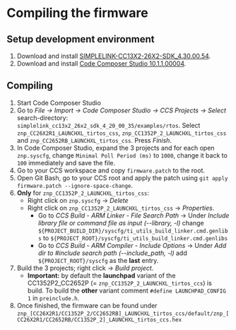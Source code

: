 # Compiling the firmware

## Setup development environment
1. Download and install [SIMPLELINK-CC13X2-26X2-SDK_4.30.00.54](http://www.ti.com/tool/download/SIMPLELINK-CC13X2-26X2-SDK).
1. Download and install [Code Composer Studio 10.1.1.00004](http://www.ti.com/tool/CCSTUDIO).

## Compiling
1. Start Code Composer Studio
1. Go to *File -> Import -> Code Composer Studio -> CCS Projects -> Select* search-directory: `simplelink_cc13x2_26x2_sdk_4_20_00_35/examples/rtos`. Select `znp_CC26X2R1_LAUNCHXL_tirtos_css`, `znp_CC1352P_2_LAUNCHXL_tirtos_css` and `znp_CC2652RB_LAUNCHXL_tirtos_css`. Press *Finish*.
1. In Code Composer Studio, expand the 3 projects and for each open `znp.syscfg`, change `Minimal Poll Period (ms)` to `1000`, change it back to `100` immediately and save the file.
1. Go to your CCS workspace and copy `firmware.patch` to the root.
1. Open Git Bash, go to your CCS root and apply the patch using `git apply firmware.patch --ignore-space-change`.
1. **Only** for `znp_CC1352P_2_LAUNCHXL_tirtos_css`:
    - Right click on `znp.syscfg` -> *Delete*
    - Right click on `znp_CC1352P_2_LAUNCHXL_tirtos_css` -> *Properties*.
        - Go to *CCS Build* - *ARM Linker* - *File Search Path* -> Under *Include library file or command file as input (--library, -l)* change `${PROJECT_BUILD_DIR}/syscfg/ti_utils_build_linker.cmd.genlibs` to `${PROJECT_ROOT}/syscfg/ti_utils_build_linker.cmd.genlibs`
        - Go to *CCS Build* - *ARM Compiler* - *Include Options* -> Under *Add dir to #include search path (--include_path, -l)* add `${PROJECT_ROOT}/syscfg` as the **last** entry.
1. Build the 3 projects; right click -> *Build project*.
    - **Important:** by default the **launchpad** variant of the CC1352P2_CC2652P (= `znp_CC1352P_2_LAUNCHXL_tirtos_ccs`) is build. To build the **other** variant comment `#define LAUNCHPAD_CONFIG 1` in `preinclude.h`.
1. Once finished, the firmware can be found under `znp_[CC26X2R1/CC1352P_2/CC2652RB]_LAUNCHXL_tirtos_ccs/default/znp_[CC26X2R1/CC2652RB/CC1352P_2]_LAUNCHXL_tirtos_ccs.hex`